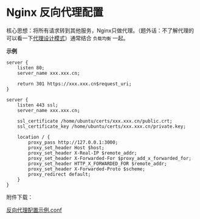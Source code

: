 # Nginx 反向代理配置

核心思想：将所有请求转到其他服务，Nginx只做代理。（题外话：不了解代理的可以看一下[代理设计模式](../../../程序设计/设计模式/代理模式.md)）通常结合 `负载均衡` 一起。

**示例**

```nginx
server {
	listen 80;
	server_name xxx.xxx.cn;

	return 301 https://xxx.xxx.cn$request_uri;
}

server {
	listen 443 ssl;
	server_name xxx.xxx.cn;

	ssl_certificate /home/ubuntu/certs/xxx.xxx.cn/public.crt;
	ssl_certificate_key /home/ubuntu/certs/xxx.xxx.cn/private.key;
	
	location / {
        proxy_pass http://127.0.0.1:3000;
		proxy_set_header Host $host;
		proxy_set_header X-Real-IP $remote_addr;
		proxy_set_header X-Forwarded-For $proxy_add_x_forwarded_for;
		proxy_set_header HTTP_X_FORWARDED_FOR $remote_addr;
		proxy_set_header X-Forwarded-Proto $scheme;
        proxy_redirect default;
    }
}
```

附件下载： 

[反向代理配置示例.conf](./assets/files/反向代理配置示例.conf)
